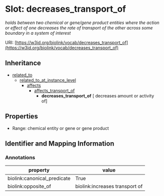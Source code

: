 # Slot: decreases_transport_of
_holds between two chemical or gene/gene product entities  where the action or effect of one decreases the rate of transport of the other across some boundary in a system of interest_


URI: [https://w3id.org/biolink/vocab/decreases_transport_of](https://w3id.org/biolink/vocab/decreases_transport_of)




## Inheritance

* [related_to](related_to.md)
    * [related_to_at_instance_level](related_to_at_instance_level.md)
        * [affects](affects.md)
            * [affects_transport_of](affects_transport_of.md)
                * **decreases_transport_of** [ decreases amount or activity of]



## Properties

 * Range: chemical entity or gene or gene product



## Identifier and Mapping Information





### Annotations

| property | value |
| --- | --- |
| biolink:canonical_predicate | True |
| biolink:opposite_of | biolink:increases transport of |


